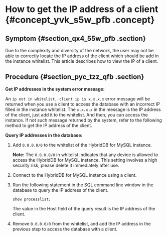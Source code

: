# How to get the IP address of a client {#concept_yvk_s5w_pfb .concept}

## Symptom {#section_qx4_55w_pfb .section}

Due to the complexity and diversity of the network, the user may not be able to correctly locate the IP address of the client which should be add in the instance whitelist. This article describes how to view the IP of a client.

## Procedure {#section_pyc_tzz_qfb .section}

**Get IP addresses in the system error message:**

An `ip not in whitelist, client ip is x.x.x.x` error message will be returned when you use a client to access the database with an incorrect IP filled in the instance whitelist. The `x.x.x.x` in the message is the IP address of the client, just add it to the whitelist. And then, you can access the instance. If not such message returned by the system, refer to the following method to get the IP address of the client.

**Query IP addresses in the database:**

1.  Add `0.0.0.0/0` to the whitelist of the HybridDB for MySQL instance.

    **Note:** The `0.0.0.0/0` in whitelist indicates that any device is allowed to access the HybridDB for MySQL instance. This setting involves a high security risk, please delete it immediately after use.

2.  Connect to the HybridDB for MySQL instance using a client.
3.  Run the following statement in the SQL command line window in the database to query the IP address of the client.

    ```
    show processlist;
    ```

    The value in the Host field of the query result is the IP address of the client.

4.  Remove `0.0.0.0/0` from the whitelist, and add the IP address in the previous step to access the database with a client.

